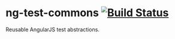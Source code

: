 ng-test-commons [![Build Status](https://travis-ci.org/almilo/ng-test-commons.svg?branch=master)](https://travis-ci.org/almilo/ng-test-commons)
===============

Reusable AngularJS test abstractions.
